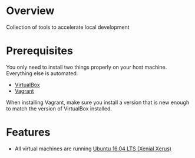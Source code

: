# Overview

Collection of tools to accelerate local development

# Prerequisites

You only need to install two things properly on your host machine. Everything else is automated.

- [VirtualBox](https://www.virtualbox.org/wiki/Downloads)
- [Vagrant](https://www.vagrantup.com/downloads.html)

When installing Vagrant, make sure you install a version that is new enough to match the version of VirtualBox installed.

# Features

- All virtual machines are running [Ubuntu 16.04 LTS (Xenial Xerus)](https://app.vagrantup.com/ubuntu/boxes/bionic64)
